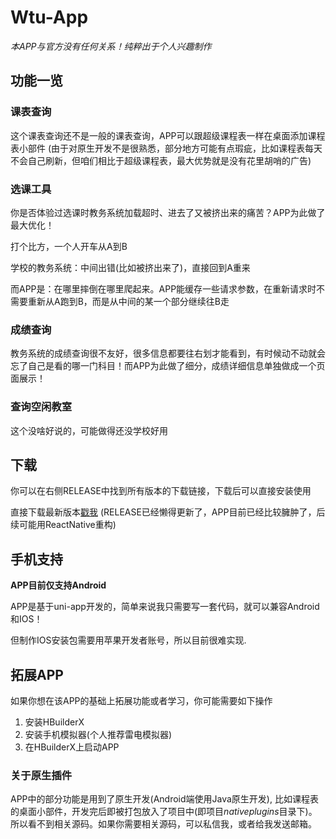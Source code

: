 # Wtu-App
*本APP与官方没有任何关系！纯粹出于个人兴趣制作*

## 功能一览

### 课表查询
这个课表查询还不是一般的课表查询，APP可以跟超级课程表一样在桌面添加课程表小部件
(由于对原生开发不是很熟悉，部分地方可能有点瑕疵，比如课程表每天不会自己刷新，但咱们相比于超级课程表，最大优势就是没有花里胡哨的广告)

### 选课工具
你是否体验过选课时教务系统加载超时、进去了又被挤出来的痛苦？APP为此做了最大优化！

打个比方，一个人开车从A到B

学校的教务系统：中间出错(比如被挤出来了)，直接回到A重来

而APP是：在哪里摔倒在哪里爬起来。APP能缓存一些请求参数，在重新请求时不需要重新从A跑到B，而是从中间的某一个部分继续往B走

### 成绩查询
教务系统的成绩查询很不友好，很多信息都要往右划才能看到，有时候动不动就会忘了自己是看的哪一门科目！而APP为此做了细分，成绩详细信息单独做成一个页面展示！

### 查询空闲教室
这个没啥好说的，可能做得还没学校好用


## 下载
你可以在右侧RELEASE中找到所有版本的下载链接，下载后可以直接安装使用

直接下载最新版本[戳我](http://xds.fit/vcs/download/android) (RELEASE已经懒得更新了，APP目前已经比较臃肿了，后续可能用ReactNative重构)

## 手机支持
**APP目前仅支持Android**

APP是基于uni-app开发的，简单来说我只需要写一套代码，就可以兼容Android和IOS！

但制作IOS安装包需要用苹果开发者账号，所以目前很难实现.

## 拓展APP
如果你想在该APP的基础上拓展功能或者学习，你可能需要如下操作

1. 安装HBuilderX 
2. 安装手机模拟器(个人推荐雷电模拟器)
3. 在HBuilderX上启动APP

### 关于原生插件
APP中的部分功能是用到了原生开发(Android端使用Java原生开发), 比如课程表的桌面小部件，开发完后即被打包放入了项目中(即项目*nativeplugins*目录下)。
所以看不到相关源码。如果你需要相关源码，可以私信我，或者给我发送邮箱。
